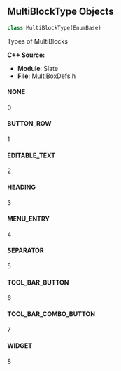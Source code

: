 ## MultiBlockType Objects

```python
class MultiBlockType(EnumBase)
```

Types of MultiBlocks

**C++ Source:**

- **Module**: Slate
- **File**: MultiBoxDefs.h

<a id="unreal.MultiBlockType.NONE"></a>

#### NONE

0

<a id="unreal.MultiBlockType.BUTTON_ROW"></a>

#### BUTTON_ROW

1

<a id="unreal.MultiBlockType.EDITABLE_TEXT"></a>

#### EDITABLE_TEXT

2

<a id="unreal.MultiBlockType.HEADING"></a>

#### HEADING

3

<a id="unreal.MultiBlockType.MENU_ENTRY"></a>

#### MENU_ENTRY

4

<a id="unreal.MultiBlockType.SEPARATOR"></a>

#### SEPARATOR

5

<a id="unreal.MultiBlockType.TOOL_BAR_BUTTON"></a>

#### TOOL_BAR_BUTTON

6

<a id="unreal.MultiBlockType.TOOL_BAR_COMBO_BUTTON"></a>

#### TOOL_BAR_COMBO_BUTTON

7

<a id="unreal.MultiBlockType.WIDGET"></a>

#### WIDGET

8

<a id="unreal.DescendantScrollDestination"></a>